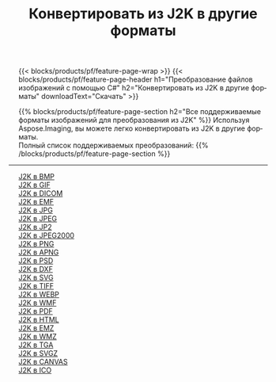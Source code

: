 ﻿---
title: Конвертировать из J2K в другие форматы 
weight: 3920
url: /ru/net/conversion/from/j2k 
lang: ru
langdirlevel: 2
locales: zh-hans,ja,it,ru,de,es,fr,nl,id,lt,pl,pt,vi,tr,ko,zh-hant,ar,hi,th,sv,cs,uk,he
description: Используя Aspose.Imaging, вы можете легко конвертировать из J2K в другие форматы.
---

{{< blocks/products/pf/feature-page-wrap >}}
{{< blocks/products/pf/feature-page-header h1="Преобразование файлов изображений с помощью C#" h2="Конвертировать из J2K в другие форматы" downloadText="Скачать" >}}


{{% blocks/products/pf/feature-page-section  h2="Все поддерживаемые форматы изображений для преобразования из J2K" %}}
Используя Aspose.Imaging, вы можете легко конвертировать из J2K в другие форматы.
<br/>
Полный список поддерживаемых преобразований:
{{% /blocks/products/pf/feature-page-section %}}
<div class="container-fluid productfamilypage bg-gray">
    <div class="convertypes bg-gray agp-content section">
        <div class="container">
		<hr style="margin-left:-20px;"/>
		<div class="row other-converters">
		    <div class='col-md-2 other-converter remove-lp remove-rp'><a href="/imaging/ru/net/conversion/j2k-to-bmp" >J2K в BMP</a></div><div class='col-md-2 other-converter remove-lp remove-rp'><a href="/imaging/ru/net/conversion/j2k-to-gif" >J2K в GIF</a></div><div class='col-md-2 other-converter remove-lp remove-rp'><a href="/imaging/ru/net/conversion/j2k-to-dicom" >J2K в DICOM</a></div><div class='col-md-2 other-converter remove-lp remove-rp'><a href="/imaging/ru/net/conversion/j2k-to-emf" >J2K в EMF</a></div><div class='col-md-2 other-converter remove-lp remove-rp'><a href="/imaging/ru/net/conversion/j2k-to-jpg" >J2K в JPG</a></div><div class='col-md-2 other-converter remove-lp remove-rp'><a href="/imaging/ru/net/conversion/j2k-to-jpeg" >J2K в JPEG</a></div><div class='col-md-2 other-converter remove-lp remove-rp'><a href="/imaging/ru/net/conversion/j2k-to-jp2" >J2K в JP2</a></div><div class='col-md-2 other-converter remove-lp remove-rp'><a href="/imaging/ru/net/conversion/j2k-to-jpeg2000" >J2K в JPEG2000</a></div><div class='col-md-2 other-converter remove-lp remove-rp'><a href="/imaging/ru/net/conversion/j2k-to-png" >J2K в PNG</a></div><div class='col-md-2 other-converter remove-lp remove-rp'><a href="/imaging/ru/net/conversion/j2k-to-apng" >J2K в APNG</a></div><div class='col-md-2 other-converter remove-lp remove-rp'><a href="/imaging/ru/net/conversion/j2k-to-psd" >J2K в PSD</a></div><div class='col-md-2 other-converter remove-lp remove-rp'><a href="/imaging/ru/net/conversion/j2k-to-dxf" >J2K в DXF</a></div><div class='col-md-2 other-converter remove-lp remove-rp'><a href="/imaging/ru/net/conversion/j2k-to-svg" >J2K в SVG</a></div><div class='col-md-2 other-converter remove-lp remove-rp'><a href="/imaging/ru/net/conversion/j2k-to-tiff" >J2K в TIFF</a></div><div class='col-md-2 other-converter remove-lp remove-rp'><a href="/imaging/ru/net/conversion/j2k-to-webp" >J2K в WEBP</a></div><div class='col-md-2 other-converter remove-lp remove-rp'><a href="/imaging/ru/net/conversion/j2k-to-wmf" >J2K в WMF</a></div><div class='col-md-2 other-converter remove-lp remove-rp'><a href="/imaging/ru/net/conversion/j2k-to-pdf" >J2K в PDF</a></div><div class='col-md-2 other-converter remove-lp remove-rp'><a href="/imaging/ru/net/conversion/j2k-to-html" >J2K в HTML</a></div><div class='col-md-2 other-converter remove-lp remove-rp'><a href="/imaging/ru/net/conversion/j2k-to-emz" >J2K в EMZ</a></div><div class='col-md-2 other-converter remove-lp remove-rp'><a href="/imaging/ru/net/conversion/j2k-to-wmz" >J2K в WMZ</a></div><div class='col-md-2 other-converter remove-lp remove-rp'><a href="/imaging/ru/net/conversion/j2k-to-tga" >J2K в TGA</a></div><div class='col-md-2 other-converter remove-lp remove-rp'><a href="/imaging/ru/net/conversion/j2k-to-svgz" >J2K в SVGZ</a></div><div class='col-md-2 other-converter remove-lp remove-rp'><a href="/imaging/ru/net/conversion/j2k-to-canvas" >J2K в CANVAS</a></div><div class='col-md-2 other-converter remove-lp remove-rp'><a href="/imaging/ru/net/conversion/j2k-to-ico" >J2K в ICO</a></div>
                </div>
        </div>
    </div>
</div>
<br/>

